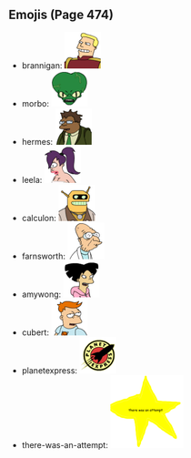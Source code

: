 
## Emojis (Page 474)

* brannigan: ![brannigan](output/brannigan.png)
* morbo: ![morbo](output/morbo.png)
* hermes: ![hermes](output/hermes.png)
* leela: ![leela](output/leela.png)
* calculon: ![calculon](output/calculon.png)
* farnsworth: ![farnsworth](output/farnsworth.png)
* amywong: ![amywong](output/amywong.png)
* cubert: ![cubert](output/cubert.png)
* planetexpress: ![planetexpress](output/planetexpress.png)
* there-was-an-attempt: ![there-was-an-attempt](output/there-was-an-attempt.png)

